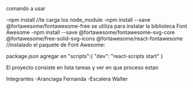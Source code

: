 comando a usar

-npm install //te carga los node_module
-npm install --save @fortawesome/fontawesome-free se utiliza para instalar la biblioteca Font Awesome
-npm install --save @fortawesome/fontawesome-svg-core @fortawesome/free-solid-svg-icons @fortawesome/react-fontawesome  //instalado el paquete de Font Awesome:

package.json
agregar en 
"scripts":{
    "dev": "react-scripts start"
}

El proyecto consiste en lista tareas y ver en que proceso estan

Integrantes 
-Aranciaga Fernanda
-Escalera Walter
